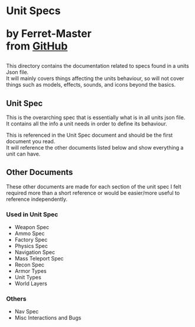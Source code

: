 <h1>
    Unit Specs
    <p>by Ferret-Master<br>from <a href="https://github.com/Ferret-Master/Planetary-Annihilation-Modding-Documentation" target="_blank">GitHub</a></p>
</h1>

This directory contains the documentation related to specs found in a units Json file.<br>
It will mainly covers things affecting the units behaviour, so will not cover things such as models, effects, sounds, and icons beyond the basics.

## Unit Spec

This is the overarching spec that is essentially what is in all units json file.<br>
It contains all the info a unit needs in order to define its behaviour.

This is referenced in the Unit Spec document and should be the first document you read.<br>
It will reference the other documents listed below and show everything a unit can have.

## Other Documents

These other documents are made for each section of the unit spec I felt required more than a short reference or would be easier/more useful to reference independently.

### Used in Unit Spec

- Weapon Spec
- Ammo Spec
- Factory Spec
- Physics Spec
- Navigation Spec
- Mass Teleport Spec
- Recon Spec
- Armor Types
- Unit Types
- World Layers

### Others

- Nav Spec
- Misc Interactions and Bugs
